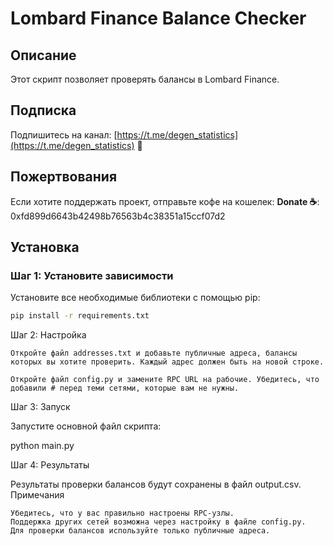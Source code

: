 # Lombard Finance Balance Checker

## Описание
Этот скрипт позволяет проверять балансы в Lombard Finance.

## Подписка
Подпишитесь на канал: [https://t.me/degen_statistics](https://t.me/degen_statistics) 🤫

## Пожертвования
Если хотите поддержать проект, отправьте кофе на кошелек:
**Donate ☕️**: 0xfd899d6643b42498b76563b4c38351a15ccf07d2

## Установка

### Шаг 1: Установите зависимости
Установите все необходимые библиотеки с помощью pip:
```bash
pip install -r requirements.txt
```
Шаг 2: Настройка

    Откройте файл addresses.txt и добавьте публичные адреса, балансы которых вы хотите проверить. Каждый адрес должен быть на новой строке.

    Откройте файл config.py и замените RPC URL на рабочие. Убедитесь, что добавили # перед теми сетями, которые вам не нужны.

Шаг 3: Запуск

Запустите основной файл скрипта:

python main.py

Шаг 4: Результаты

Результаты проверки балансов будут сохранены в файл output.csv.
Примечания

    Убедитесь, что у вас правильно настроены RPC-узлы.
    Поддержка других сетей возможна через настройку в файле config.py.
    Для проверки балансов используйте только публичные адреса.
